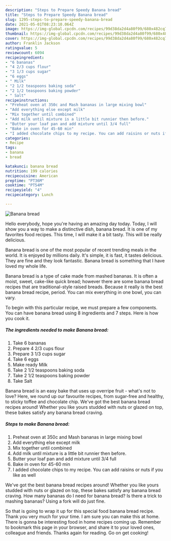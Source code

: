 ```yaml
---
description: "Steps to Prepare Speedy Banana bread"
title: "Steps to Prepare Speedy Banana bread"
slug: 1295-steps-to-prepare-speedy-banana-bread
date: 2021-05-01T08:23:10.064Z
image: https://img-global.cpcdn.com/recipes/99d38da2d4a80f99/680x482cq70/banana-bread-recipe-main-photo.jpg
thumbnail: https://img-global.cpcdn.com/recipes/99d38da2d4a80f99/680x482cq70/banana-bread-recipe-main-photo.jpg
cover: https://img-global.cpcdn.com/recipes/99d38da2d4a80f99/680x482cq70/banana-bread-recipe-main-photo.jpg
author: Franklin Jackson
ratingvalue: 5
reviewcount: 6094
recipeingredient:
- "6 bananas"
- "4 2/3 cups flour"
- "3 1/3 cups sugar"
- "6 eggs"
- " Milk"
- "2 1/2 teaspoons baking soda"
- "2 1/2 teaspoons baking powder"
- " Salt"
recipeinstructions:
- "Preheat oven at 350c and Mash bananas in large mixing bowl"
- "Add everything else except milk"
- "Mix together until combined"
- "Add milk until mixture is a little bit runnier then before."
- "Butter your loaf pan and add mixture until 3/4 full"
- "Bake in oven for 45-60 min"
- "I added chocolate chips to my recipe. You can add raisins or nuts if you like as well"
categories:
- Recipe
tags:
- banana
- bread

katakunci: banana bread 
nutrition: 199 calories
recipecuisine: American
preptime: "PT36M"
cooktime: "PT54M"
recipeyield: "4"
recipecategory: Lunch

---
```



![Banana bread](https://img-global.cpcdn.com/recipes/99d38da2d4a80f99/680x482cq70/banana-bread-recipe-main-photo.jpg)

Hello everybody, hope you're having an amazing day today. Today, I will show you a way to make a distinctive dish, banana bread. It is one of my favorites food recipes. This time, I will make it a bit tasty. This will be really delicious.

Banana bread is one of the most popular of recent trending meals in the world. It is enjoyed by millions daily. It's simple, it is fast, it tastes delicious. They are fine and they look fantastic. Banana bread is something that I have loved my whole life.

Banana bread is a type of cake made from mashed bananas. It is often a moist, sweet, cake-like quick bread; however there are some banana bread recipes that are traditional-style raised breads. Because it really is the best banana bread recipe, period. You can mix everything in one bowl, you can vary.


To begin with this particular recipe, we must prepare a few components. You can have banana bread using 8 ingredients and 7 steps. Here is how you cook it.

<!--inarticleads1-->

##### The ingredients needed to make Banana bread:

1. Take 6 bananas
1. Prepare 4 2/3 cups flour
1. Prepare 3 1/3 cups sugar
1. Take 6 eggs
1. Make ready  Milk
1. Take 2 1/2 teaspoons baking soda
1. Take 2 1/2 teaspoons baking powder
1. Take  Salt


Banana bread is an easy bake that uses up overripe fruit - what&#39;s not to love? Here, we round up our favourite recipes, from sugar-free and healthy, to sticky toffee and chocolate chip. We&#39;ve got the best banana bread recipes around! Whether you like yours studded with nuts or glazed on top, these bakes satisfy any banana bread craving. 

<!--inarticleads2-->

##### Steps to make Banana bread:

1. Preheat oven at 350c and Mash bananas in large mixing bowl
1. Add everything else except milk
1. Mix together until combined
1. Add milk until mixture is a little bit runnier then before.
1. Butter your loaf pan and add mixture until 3/4 full
1. Bake in oven for 45-60 min
1. I added chocolate chips to my recipe. You can add raisins or nuts if you like as well


We&#39;ve got the best banana bread recipes around! Whether you like yours studded with nuts or glazed on top, these bakes satisfy any banana bread craving. How many bananas do I need for banana bread? Is there a trick to mashing bananas? Using a fork will do just fine. 

So that is going to wrap it up for this special food banana bread recipe. Thank you very much for your time. I am sure you can make this at home. There is gonna be interesting food in home recipes coming up. Remember to bookmark this page in your browser, and share it to your loved ones, colleague and friends. Thanks again for reading. Go on get cooking!
